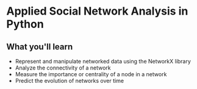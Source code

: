# Applied Social Network Analysis in Python

## What you'll learn

- Represent and manipulate networked data using the NetworkX library
- Analyze the connectivity of a network
- Measure the importance or centrality of a node in a network
- Predict the evolution of networks over time